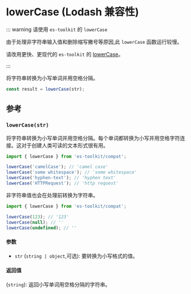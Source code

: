 # lowerCase (Lodash 兼容性)

::: warning 请使用 `es-toolkit` 的 `lowerCase`

由于处理非字符串输入值和删除缩写撇号等原因,此 `lowerCase` 函数运行较慢。

请改用更快、更现代的 `es-toolkit` 的 [lowerCase](../../string/lowerCase.md)。

:::

将字符串转换为小写单词并用空格分隔。

```typescript
const result = lowerCase(str);
```

## 参考

### `lowerCase(str)`

将字符串转换为小写单词并用空格分隔。每个单词都转换为小写并用空格字符连接。这对于创建人类可读的文本形式很有用。

```typescript
import { lowerCase } from 'es-toolkit/compat';

lowerCase('camelCase'); // 'camel case'
lowerCase('some whitespace'); // 'some whitespace'
lowerCase('hyphen-text'); // 'hyphen text'
lowerCase('HTTPRequest'); // 'http request'
```

非字符串值也会在处理前转换为字符串。

```typescript
import { lowerCase } from 'es-toolkit/compat';

lowerCase(123); // '123'
lowerCase(null); // ''
lowerCase(undefined); // ''
```

#### 参数

- `str` (`string | object`,可选): 要转换为小写格式的值。

#### 返回值

(`string`): 返回小写单词用空格分隔的字符串。
